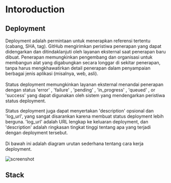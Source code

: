 # Intoroduction

## Deployment
Deployment adalah permintaan untuk menerapkan referensi tertentu (cabang, SHA, tag). GitHub mengirimkan peristiwa penerapan yang dapat didengarkan dan ditindaklanjuti oleh layanan eksternal saat penerapan baru dibuat. Penerapan memungkinkan pengembang dan organisasi untuk membangun alat yang digabungkan secara longgar di sekitar penerapan, tanpa harus mengkhawatirkan detail penerapan dalam penyampaian berbagai jenis aplikasi (misalnya, web, asli). <br>
<br> Status deployment memungkinkan layanan eksternal menandai penerapan dengan status 'error' , 'failure' , 'pending' , 'in_progress' , 'queued' , or 'success' yang dapat digunakan oleh sistem yang mendengarkan peristiwa status deployment. <br>

Status deployment juga dapat menyertakan 'description' opsional dan 'log_url', yang sangat disarankan karena membuat status deployment lebih berguna. 'log_url' adalah URL lengkap ke keluaran deployment, dan 'description' adalah ringkasan tingkat tinggi tentang apa yang terjadi dengan deployment tersebut. <br>
<br> 
Di bawah ini adalah diagram urutan sederhana tentang cara kerja deployment. <br>

![screenshot](screenshot.png)
## Stack
